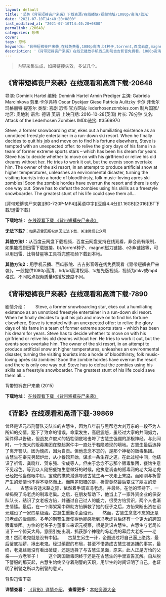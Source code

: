 ```yaml
---
layout: default
title: '恐怖《背带短裤丧尸来袭》下载资源/在线播放/视频地址/1080p/高清/蓝光'
date: "2021-07-10T14:40:20+0800"
last_modified_at: "2021-07-10T14:40:20+0800"
permalink: /20648/
categories: 恐怖
cover:
tags: 恐怖
keywords: '背带短裤丧尸来袭,在线免费看,1080p高清,bt种子,torrent,百度云盘,magnet,磁力链,迅雷下载资源'
description: '《背带短裤丧尸来袭》在线云播放手机西瓜影院吉吉影音免费看，1080p高清bd/hd未删减完整版和tc抢先枪版，mkv/mp4格式，附带bt/torrent种子、magnet/磁力链、百度云盘、网盘资源迅雷下载链接'
---
```


>内容采集生成，如果链接失效，多试几个。


## 《背带短裤丧尸来袭》在线观看和高清下载-20648

导演: Dominik Hartel 编剧: Dominik Hartel Armin Prediger 主演: Gabriela Marcinkova 劳里·卡尔弗特 Oscar Dyekjær Giese Patricia Aulitzky 卡尔·菲舍尔 玛格丽特·提塞尔 类型: 喜剧 恐怖 官方网站: lederhosenzombies.com 制片国家/地区: 奥地利 语言: 德语 英语 上映日期: 2016-10-28(英国) 片长: 78分钟 又名: Attack of the Lederhosen Zombies IMDb链接: tt3569970

Steve, a former snowboarding star, ekes out a humiliating existence as an unnoticed freestyle entertainer in a run-down ski resort. When he finally decides to quit his job and move on to find his fortune elsewhere, Steve is tempted with an unexpected offer: to relive the glory days of his fame in a team of former extreme sports stars – which has been his dream for years. Steve has to decide whether to move on with his girlfriend or relive his old dreams without her. He tries to work it out, but the events soon overtake him. The owner of the ski resort, in an attempt to produce artificial snow at higher temperatures, unleashes an environmental disaster, turning the visiting tourists into a horde of bloodthirsty, folk music-loving après ski zombies! Soon the zombie hordes have overrun the resort and there is only one way out: Steve has to defeat the zombies using his skills as a freestyle snowboarder. The greatest stunt of his life could save them all…


[背带短裤丧尸来袭][BD-720P-MP4][英语中字][豆瓣4.4分][1.16GB][2016][BT下载/迅雷下载]

**下载地址**： [在线观看下载 《背带短裤丧尸来袭》](https://www.btdx8.com/torrent/bddksslx_2016.html) 


**无法下载?**：`如果迅雷因版权原因无法下载，关注微信公众号 `

**其他方法1**：从百度云网盘下载视频，百度云网盘支持在线观看，非会员有限制，如果能找到迅雷下载链接、bt/torrent种子、magnet磁力链接、e2dk链接等，可以用迅雷、比特彗星等工具将完整视频下载到本地。

**其他方法2**：用手机云播、西瓜影院、吉吉影音等在线免费观看《背带短裤丧尸来袭》，一般提供1080p高清、hd/bd高清视频、tc抢先版视频，视频为mkv或mp4格式，不同站点视频质量和播放速度不同。


## 《背带短裤丧尸来袭》在线观看和高清下载-7890

剧情介绍：　　Steve, a former snowboarding star, ekes out a humiliating existence as an unnoticed freestyle entertainer in a run-down ski resort. When he finally decides to quit his job and move on to find his fortune elsewhere, Steve is tempted with an unexpected offer: to relive the glory days of his fame in a team of former extreme sports stars - which has been his dream for years. Steve has to decide whether to move on with his girlfriend or relive his old dreams without her. He tries to work it out, but the events soon overtake him. The owner of the ski resort, in an attempt to produce artificial snow at higher temperatures, unleashes an environmental disaster, turning the visiting tourists into a horde of bloodthirsty, folk music-loving après ski zombies! Soon the zombie hordes have overrun the resort and there is only one way out: Steve has to defeat the zombies using his skills as a freestyle snowboarder. The greatest stunt of his life could save them all...


背带短裤丧尸来袭 (2015)

**下载地址**： [在线观看下载 《背带短裤丧尸来袭》](https://www.btbtdy.me/btdy/dy8185.html) 


## 《背影》在线观看和高清下载-39869

曾经是诏元市刑警队支队长的古慧生，因为八年前与黑帮老大刘万东的一段不为人所知的交情，犯下了致命的错误。命案发生，高层震怒，虽经过大家的共同努力，案件得以告破，但战友卢俊义的牺牲彻底地击垮了古慧生强绷的那根神经。与此同时，一个庞大的贩毒集团在整起案件中一直处于若隐若现的境地。古慧生最后选择了离开警队，因为愧疚，因为自责。但他念念不忘的，是那个神秘的贩毒集团。　　古慧生在奉元另起炉灶，从小餐馆开始，谋求一条生存之道。在此过程中间，他结识了祈雪、龚晓红、贺东强、宝成等人。但由于念念不忘那个贩毒集团，餐馆生意不见起色。等到众人刚把餐馆生意做好的时候，他执意调查的贩毒网的老大冯老虎已经把他当做眼中钉。宝成的携款潜逃导致古慧生再一次走上末路。而刚刚与祈雪产生的爱情也不得不戛然而止。而阴差阳错的是，祈雪竟然最后变成了朋友的爱人。　　古慧生穷途末路之际，依然着手调查冯老虎。并最终，在他的坚持下，一举捣毁了冯老虎的制毒老巢。之后，在朋友帮助下，他当上了一家外资企业的保安队队长，结识了女老板方怡，并通过自己过人的能力，很受方怡赏识，两个人也渐生情愫。最后，在一个绑架案中帮助方怡解救了她的侄子之后，方怡果断出资在诏元建设了一家四星级酒。古慧生重新杀会诏元。　　然而，古慧生念念不忘的还是冯老虎的贩毒网。多年的刑警生涯使得他能感觉到冯老虎背后还有一个更大的跨国贩毒集团。方怡的老爷子方董事长来诏元视察，很是赏识古慧生。古慧生与老局长设下一个惊天大局，意图引蛇出洞，抓获那个神秘的冯老虎的幕后大老板——老鬼！然而老鬼就是没有中招。　　古慧生另生一计，企图通过将自己逼上绝路，最后釜底抽薪，揪出老鬼。经过缜密的布局，甚至不惜造成古慧生被追捕的事实，最终，老鬼丝毫没有看出破绽，还是选择了与古慧生见面，原来，此人正是方怡的父亲——方老爷子！　　这个跨国贩毒网终于还是在古慧生的手里宣告瓦解。自从脱下警服的那天起，古慧生始终坚守着刑警的天职，用毕生的时间证明了自己，也证明了刑警之所以为刑警的意义。</p>


背影迅雷下载

**详情查看**： [《背影》详情介绍](/movie/39869/)， **查看更多**：[本站资源大全](/movie/t/all/)

